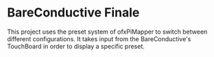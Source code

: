 # BareConductive Finale

This project uses the preset system of ofxPiMapper to switch between different configurations.
It takes input from the BareConductive's TouchBoard in order to display a specific preset.
